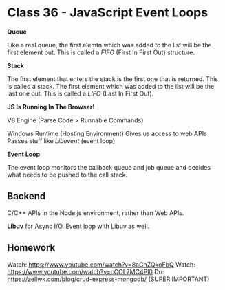 # Class 36 - JavaScript Event Loops

**Queue**

Like a real queue, the first elemtn which was added to the list will be the first element out. This is called a _FIFO_ (First In First Out) structure.

**Stack**

The first element that enters the stack is the first one that is returned. This is called a stack. The first element which was added to the list will be the last one out. This is called a _LIFO_ (Last In First Out).

**JS Is Running In The Browser!**

V8 Engine
(Parse Code > Runnable Commands)

Windows Runtime (Hosting Environment)
Gives us access to web APIs
Passes stuff like _Libevent_ (event loop)

**Event Loop**

The event loop monitors the callback queue and job queue and decides what needs to be pushed to the call stack.

## Backend

C/C++ APIs in the Node.js environment, rather than Web APIs.

**Libuv** for Async I/O. Event loop with Libuv as well.

## Homework

Watch: https://www.youtube.com/watch?v=8aGhZQkoFbQ
Watch: https://www.youtube.com/watch?v=cCOL7MC4Pl0
Do: https://zellwk.com/blog/crud-express-mongodb/ (SUPER IMPORTANT)
